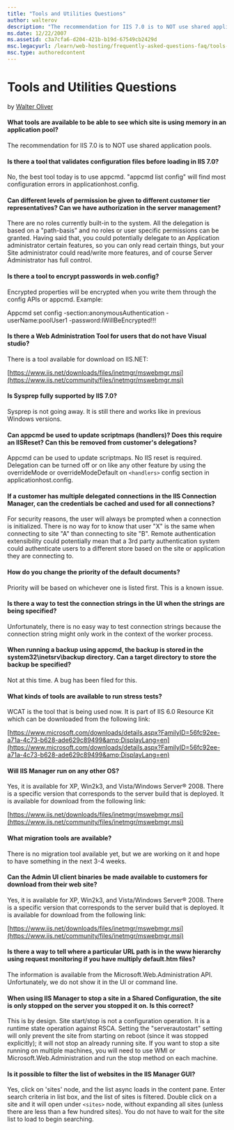 ```yaml
---
title: "Tools and Utilities Questions"
author: walterov
description: "The recommendation for IIS 7.0 is to NOT use shared application pools. Is there a tool that validates configuration files before loading in IIS 7.0? No, the..."
ms.date: 12/22/2007
ms.assetid: c3a7cfa6-d204-421b-b19d-67549cb2429d
msc.legacyurl: /learn/web-hosting/frequently-asked-questions-faq/tools-and-utilities-questions
msc.type: authoredcontent
---
```

Tools and Utilities Questions
====================
by [Walter Oliver](https://github.com/walterov)

#### What tools are available to be able to see which site is using memory in an application pool?

The recommendation for IIS 7.0 is to NOT use shared application pools.

#### Is there a tool that validates configuration files before loading in IIS 7.0?

No, the best tool today is to use appcmd. "appcmd list config" will find most configuration errors in applicationhost.config.

#### Can different levels of permission be given to different customer tier representatives? Can we have authorization in the server management?

There are no roles currently built-in to the system. All the delegation is based on a "path-basis" and no roles or user specific permissions can be granted. Having said that, you could potentially delegate to an Application administrator certain features, so you can only read certain things, but your Site administrator could read/write more features, and of course Server Administrator has full control.

#### Is there a tool to encrypt passwords in web.config?

Encrypted properties will be encrypted when you write them through the config APIs or appcmd. Example:

Appcmd set config -section:anonymousAuthentication -userName:poolUser1 -password:IWillBeEncrypted!!!

#### Is there a Web Administration Tool for users that do not have Visual studio?

There is a tool available for download on IIS.NET:

[https://www.iis.net/downloads/files/inetmgr/mswebmgr.msi](https://www.iis.net/community/files/inetmgr/mswebmgr.msi)

#### Is Sysprep fully supported by IIS 7.0?

Sysprep is not going away. It is still there and works like in previous Windows versions.

#### Can appcmd be used to update scriptmaps (handlers)? Does this require an IISReset? Can this be removed from customer's delegations?

Appcmd can be used to update scriptmaps. No IIS reset is required. Delegation can be turned off or on like any other feature by using the overrideMode or overrideModeDefault on `<handlers>` config section in applicationhost.config.

#### If a customer has multiple delegated connections in the IIS Connection Manager, can the credentials be cached and used for all connections?

For security reasons, the user will always be prompted when a connection is initialized. There is no way for to know that user "X" is the same when connecting to site "A" than connecting to site "B". Remote authentication extensibility could potentially mean that a 3rd party authentication system could authenticate users to a different store based on the site or application they are connecting to.

#### How do you change the priority of the default documents?

Priority will be based on whichever one is listed first. This is a known issue.

#### Is there a way to test the connection strings in the UI when the strings are being specified?

Unfortunately, there is no easy way to test connection strings because the connection string might only work in the context of the worker process.

#### When running a backup using appcmd, the backup is stored in the system32\inetsrv\backup directory. Can a target directory to store the backup be specified?

Not at this time. A bug has been filed for this.

#### What kinds of tools are available to run stress tests?

WCAT is the tool that is being used now. It is part of IIS 6.0 Resource Kit which can be downloaded from the following link:

[https://www.microsoft.com/downloads/details.aspx?FamilyID=56fc92ee-a71a-4c73-b628-ade629c89499&amp;DisplayLang=en](https://www.microsoft.com/downloads/details.aspx?FamilyID=56fc92ee-a71a-4c73-b628-ade629c89499&amp;DisplayLang=en)

#### Will IIS Manager run on any other OS?

Yes, it is available for XP, Win2k3, and Vista/Windows Server® 2008. There is a specific version that corresponds to the server build that is deployed. It is available for download from the following link:

[https://www.iis.net/downloads/files/inetmgr/mswebmgr.msi](https://www.iis.net/community/files/inetmgr/mswebmgr.msi)

#### What migration tools are available?

There is no migration tool available yet, but we are working on it and hope to have something in the next 3-4 weeks.

#### Can the Admin UI client binaries be made available to customers for download from their web site?

Yes, it is available for XP, Win2k3, and Vista/Windows Server® 2008. There is a specific version that corresponds to the server build that is deployed. It is available for download from the following link:

[https://www.iis.net/downloads/files/inetmgr/mswebmgr.msi](https://www.iis.net/community/files/inetmgr/mswebmgr.msi)

#### Is there a way to tell where a particular URL path is in the www hierarchy using request monitoring if you have multiply default.htm files?

The information is available from the Microsoft.Web.Administration API. Unfortunately, we do not show it in the UI or command line.

#### When using IIS Manager to stop a site in a Shared Configuration, the site is only stopped on the server you stopped it on. Is this correct?

This is by design. Site start/stop is not a configuration operation. It is a runtime state operation against RSCA. Setting the "serverautostart" setting will only prevent the site from starting on reboot (since it was stopped explicitly); it will not stop an already running site. If you want to stop a site running on multiple machines, you will need to use WMI or Microsoft.Web.Administration and run the stop method on each machine.

#### Is it possible to filter the list of websites in the IIS Manager GUI?

Yes, click on 'sites' node, and the list async loads in the content pane. Enter search criteria in list box, and the list of sites is filtered. Double click on a site and it will open under `<sites>` node, without expanding all sites (unless there are less than a few hundred sites). You do not have to wait for the site list to load to begin searching.